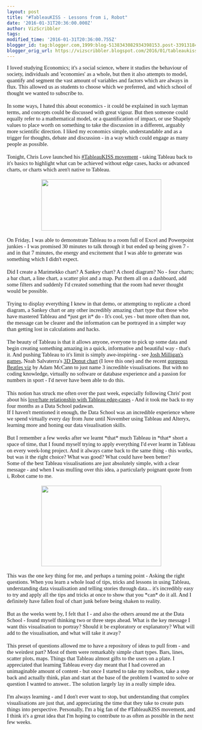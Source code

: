 ```yaml
---
layout: post
title: "#TableauKISS - Lessons from i, Robot"
date: '2016-01-31T20:36:00.000Z'
author: VizScribbler
tags: 
modified_time: '2016-01-31T20:36:00.755Z'
blogger_id: tag:blogger.com,1999:blog-5138343082934398153.post-3391318488652769701
blogger_orig_url: https://vizscribbler.blogspot.com/2016/01/tableaukiss-lessons-from-i-robot.html
---
```


<div style="font-family: Calibri; font-size: 11.0pt; margin: 0in;">I loved studying Economics; it's a social science, where it studies the behaviour of society, individuals and 'economies' as a whole, but then it also attempts to model, quantify and segment the vast amount of variables and factors which are always in flux. This allowed us as students to choose which we preferred, and which school of thought we wanted to subscribe to.</div><div style="font-family: Calibri; font-size: 11.0pt; margin: 0in;"><br /></div><div style="font-family: Calibri; font-size: 11.0pt; margin: 0in;">In some ways, I hated this about economics - it could be explained in such layman terms, and concepts could be discussed with great vigour. But then someone could equally refer to a mathematical model, or a quantification of impact, or use Shapely values to place worth on something to take the discussion in a different, arguably more scientific direction. I liked my economics simple, understandable and as a trigger for thoughts, debate and discussion - in a way which could engage as many people as possible.</div><div style="font-family: Calibri; font-size: 11.0pt; margin: 0in;"><br /></div><div style="font-family: Calibri; font-size: 11.0pt; margin: 0in;">Tonight, Chris Love launched his <a href="https://sciolisticramblings.wordpress.com/2016/01/31/tableau-keeping-it-simple-stupid/" target="_blank">#TableauKISS movement</a> - taking Tableau back to it's basics to highlight what can be achieved without edge cases, hacks or advanced charts, or charts which aren't native to Tableau.</div><div style="font-family: Calibri; font-size: 11.0pt; margin: 0in;"><br /></div><div class="separator" style="clear: both; text-align: center;"><a href="http://static.yourtango.com/cdn/farfuture/MnJCoLfBUNwWoPO4SHzN1-hsPTYwNt6c307n-5azPFQ/mtime:1393554833/sites/default/files/image_list/will_smith.gif" imageanchor="1" style="margin-left: 1em; margin-right: 1em;"><img border="0" src="http://static.yourtango.com/cdn/farfuture/MnJCoLfBUNwWoPO4SHzN1-hsPTYwNt6c307n-5azPFQ/mtime:1393554833/sites/default/files/image_list/will_smith.gif" height="137" width="320" /></a></div><div style="font-family: Calibri; font-size: 11pt; margin: 0in;"><span style="font-size: 11pt;"><br /></span></div><div style="font-family: Calibri; font-size: 11pt; margin: 0in;">On Friday, I was able to demonstrate Tableau to a room full of Excel and Powerpoint junkies - I was promised 30 minutes to talk through it but ended up being given 7 - and in that 7 minutes, the energy and excitement that I was able to generate was something which I didn't expect.</div><div style="font-family: Calibri; font-size: 11pt; margin: 0in;"><br /></div><div style="font-family: Calibri; font-size: 11pt; margin: 0in;">Did I create a Marimekko chart? A Sankey chart? A chord diagram? No - four charts; a bar chart, a line chart, a scatter plot and a map. Put them all on a dashboard, add some filters and suddenly I'd created something that the room had never thought would be possible.</div><div style="font-family: Calibri; font-size: 11pt; margin: 0in;"><br /></div><div style="font-family: Calibri; font-size: 11pt; margin: 0in;"><span style="font-size: 14.6667px;">Trying to display everything I knew in that demo, or attempting to replicate a chord diagram, a Sankey chart or any other incredibly amazing chart type that those who have mastered Tableau and *just get it* do - It's cool, yes - but more often than not, the message can be clearer and the information can be portrayed in a simpler way than getting lost in calculations and hacks.</span></div><div style="font-family: Calibri; font-size: 11pt; margin: 0in;"><span style="font-size: 14.6667px;"><br /></span></div><div style="font-family: Calibri; margin: 0in;"><span style="font-size: 14.6667px;">The beauty of Tableau is that it allows anyone, everyone to pick up some data and begin creating something amazing in a quick, informative and beautiful way - that's it. And pushing Tableau to it's limit is simply awe-inspiring - see&nbsp;<a href="http://vizpainter.com/star-trek-the-tableau-game/" target="_blank">Josh Milligan's games,</a>&nbsp;Noah Salvaterra's&nbsp;<a href="http://drawingwithnumbers.artisart.org/creating-data-multi-step-recurrence-relations-fractals-and-3d-imaging-without-leaving-tableau-by-noah-salvaterra/" target="_blank">3D Donut chart</a>&nbsp;(I love this one) and the recent&nbsp;<a href="https://public.tableau.com/profile/adam.e.mccann#!/vizhome/BeatlesAnalysis/BeatlesAnalysis" target="_blank">gorgeous Beatles viz</a>&nbsp;by Adam McCann to just name 3 incredible visualisations. But with no coding knowledge, virtually no software or database experience and a passion for numbers in sport - I'd never have been able to do this.</span></div><div><span style="font-size: 14.6667px;"><br /></span></div><div><span style="font-family: Calibri; font-size: 11pt;">This notion has struck me often over the past week, especially following Chris' post about his </span><a href="http://www.theinformationlab.co.uk/2016/01/22/lovehate-relationship-tableau-edge-cases/" style="font-family: Calibri; font-size: 11pt;" target="_blank">love/hate relationship with Tableau edge-cases</a><span style="font-family: Calibri; font-size: 11pt;">&nbsp;- And it took me back to my four months as a Data School padawan.</span></div><div style="font-family: Calibri; font-size: 11.0pt; margin: 0in;">If I haven't mentioned it enough, the Data School was an incredible experience where we spend virtually every day from June until November using Tableau and Alteryx, learning more and honing our data visualisation skills.&nbsp;</div><div style="font-family: Calibri; font-size: 11.0pt; margin: 0in;"><br /></div><div style="font-family: Calibri; font-size: 11.0pt; margin: 0in;">But I remember a few weeks after we learnt *that* much Tableau in *that* short a space of time, that I found myself trying to apply everything I'd ever learnt in Tableau on every week-long project. And it always came back to the same thing - this works, but was it the right choice? What was good? What could have been better?</div><div style="font-family: Calibri; font-size: 11.0pt; margin: 0in;">Some of the best Tableau visualisations are just absolutely simple, with a clear message - and when I was mulling over this idea, a particularly poignant quote from i, Robot came to me.</div><div style="font-family: Calibri; font-size: 11.0pt; margin: 0in;"><br /></div><div class="separator" style="clear: both; text-align: center;"><a href="http://e.lvme.me/vfmiwm9.jpg" imageanchor="1" style="margin-left: 1em; margin-right: 1em;"><img border="0" src="http://e.lvme.me/vfmiwm9.jpg" height="215" width="320" /></a></div><div style="font-family: Calibri; font-size: 11.0pt; margin: 0in;"><br /></div><div style="font-family: Calibri; font-size: 11.0pt; margin: 0in;">This was the one key thing for me, and perhaps a turning point - Asking the right questions.&nbsp;<span style="font-size: 11pt;">When you learn a whole load of tips, tricks and lessons in using Tableau, understanding data visualisation and telling stories through data... it's incredibly easy to try and apply all the tips and tricks at once to show that you *can* do it all. And I definitely have fallen foul of chart junk before being shaken to reality.</span></div><div style="font-family: Calibri; font-size: 11.0pt; margin: 0in;"><span style="font-size: 11pt;"><br /></span></div><div style="font-family: Calibri; font-size: 11.0pt; margin: 0in;">But as the weeks went by, I felt that I - and also the others around me at the Data School - found myself thinking two or three steps ahead. What is the key message I want this visualisation to portray? Should it be exploratory or explanatory? What will add to the visualisation, and what will take it away?</div><div style="font-family: Calibri; font-size: 11.0pt; margin: 0in;"><br /></div><div style="font-family: Calibri; font-size: 11.0pt; margin: 0in;">This preset of questions allowed me to have a repository of ideas to pull from - and the weirdest part? Most of them were remarkably simple chart types. Bars, lines, scatter plots, maps. Things that Tableau almost gifts to the users on a plate. I appreciated that learning Tableau every day meant that I had covered an unimaginable amount of content - but once I started to take my toolbox, take a step back and actually think, plan and start at the base of the problem I wanted to solve or question I wanted to answer.. The solution largely lay in a really simple idea.</div><div style="font-family: Calibri; font-size: 11.0pt; margin: 0in;"><br /></div><div style="font-family: Calibri; font-size: 11.0pt; margin: 0in;">I'm always learning - and I don't ever want to stop, but understanding that complex visualisations are just that, and appreciating the time that they take to create puts things into perspective. Personally, I'm a big fan of the #TableauKISS movement, and I think it's a great idea that I'm hoping to contribute to as often as possible in the next few weeks.&nbsp;</div>